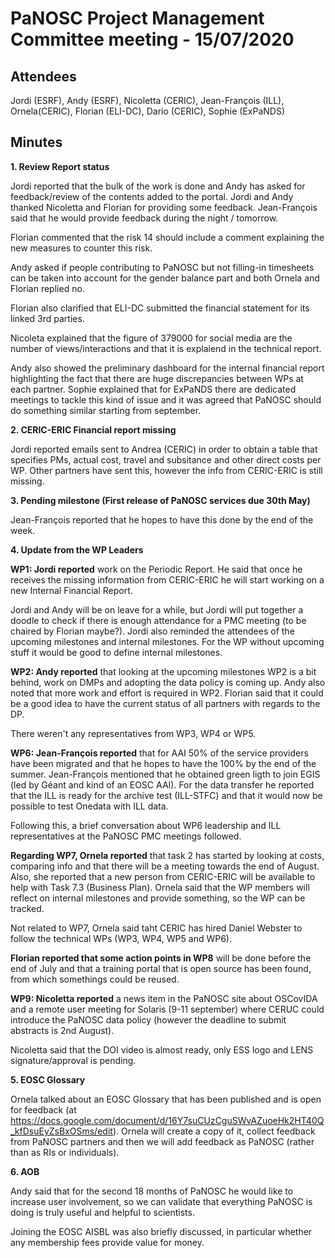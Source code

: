 ﻿PaNOSC Project Management Committee meeting - 15/07/2020
========================================================


Attendees
-------
Jordi (ESRF), Andy (ESRF), Nicoletta (CERIC), Jean-François (ILL), Ornela(CERIC), Florian (ELI-DC), Dario (CERIC), Sophie (ExPaNDS) 


Minutes
-------	


**1. Review Report status**

Jordi reported that the bulk of the work is done and Andy has asked for feedback/review of the contents added to the portal. Jordi and Andy thanked Nicoletta and Florian for providing some feedback. Jean-François said that he would provide feedback during the night / tomorrow.

Florian commented that the risk 14 should include a comment explaining the new measures to counter this risk.

Andy asked if people contributing to PaNOSC but not filling-in timesheets can be taken into account for the gender balance part and both Ornela and Florian replied no.

Florian also clarified that ELI-DC submitted the financial statement for its linked 3rd parties.

Nicoleta explained that the figure of 379000 for social media are the number of views/interactions and that it is explaiend in the technical report.

Andy also showed the preliminary dashboard for the internal financial report highlighting the fact that there are huge discrepancies between WPs at each partner. Sophie explained that for ExPaNDS there are dedicated meetings to tackle this kind of issue and it was agreed that PaNOSC should do something similar starting from september.

**2. CERIC-ERIC Financial report missing**

Jordi reported emails sent to Andrea (CERIC) in order to obtain a table that specifies PMs, actual cost, travel and subsitance and other direct costs per WP.
Other partners have sent this, however the info from CERIC-ERIC is still missing.

**3. Pending milestone (First release of PaNOSC services due 30th May)**

Jean-François reported that he hopes to have this done by the end of the week.

**4. Update from the WP Leaders**

**WP1: Jordi reported** work on the Periodic Report. He said that once he receives the missing information from CERIC-ERIC he will start working on a new Internal Financial Report.

Jordi and Andy will be on leave for a while, but Jordi will put together a doodle to check if there is enough attendance for a PMC meeting (to be chaired by Florian maybe?). Jordi also reminded the attendees of the upcoming milestones and internal milestones. For the WP without upcoming stuff it would be good to define internal milestones.

**WP2: Andy reported** that looking at the upcoming milestones WP2 is a bit behind, work on DMPs and adopting the data policy is coming up. Andy also noted that more work and effort is required in WP2.  Florian said that it could be a good idea to have the current status of all partners with regards to the DP.

There weren't any representatives from WP3, WP4 or WP5.

**WP6: Jean-François reported** that for AAI 50% of the service providers have been migrated and that he hopes to have the 100% by the end of the summer. Jean-François mentioned that he obtained green ligth to join EGIS (led by Géant and kind of an EOSC AAI). For the data transfer he reported that the ILL is ready for the archive test (ILL-STFC) and that it would now be possible to test Onedata with ILL data.

Following this, a brief conversation about WP6 leadership and ILL representatives at the PaNOSC PMC meetings followed.

**Regarding WP7, Ornela reported** that task 2 has started by looking at costs, comparing info and that there will be a meeting towards the end of August. Also, she reported that a new person from CERIC-ERIC will be available to help with Task 7.3 (Business Plan). Ornela said that the WP members will reflect on internal milestones and provide something, so the WP can be tracked.

Not related to WP7, Ornela said taht CERIC has hired Daniel Webster to follow the technical WPs (WP3, WP4, WP5 and WP6).

**Florian reported that some action points in WP8** will be done before the end of July and that a training portal that is open source has been found, from which somethings could be reused.

**WP9: Nicoletta reported** a news item in the PaNOSC site about OSCovIDA and a remote user meeting for Solaris (9-11 september) where CERUC could introduce the PaNOSC data policy (however the deadline to submit abstracts is 2nd August).

Nicoletta said that the DOI video is almost ready, only ESS logo and LENS signature/approval is pending.


**5. EOSC Glossary**

Ornela talked about an EOSC Glossary that has been published and is open for feedback (at  https://docs.google.com/document/d/16Y7suCUzCguSWvAZuoeHk2HT40Q_kfDsuEyZsBxOSms/edit). Ornela will create a copy of it, collect feedback from PaNOSC partners and then we will add feedback as PaNOSC (rather than as RIs or individuals).

**6. AOB**

Andy said that for the second 18 months of PaNOSC he would like to increase user involvement, so we can validate that everything PaNOSC is doing is truly useful and helpful to scientists.

Joining the EOSC AISBL was also briefly discussed, in particular whether any membership fees provide value for money.














